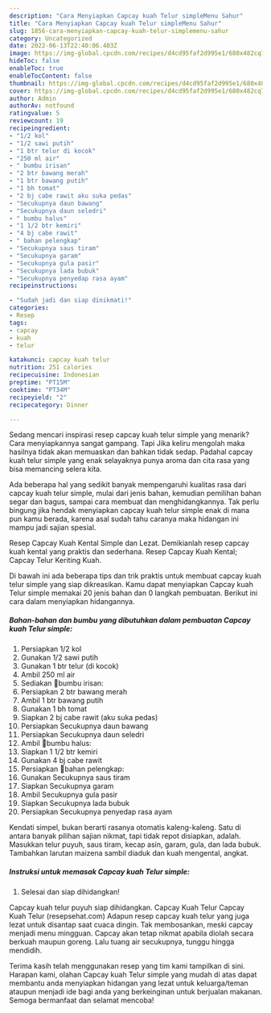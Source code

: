 ```yaml
---
description: "Cara Menyiapkan Capcay kuah Telur simpleMenu Sahur"
title: "Cara Menyiapkan Capcay kuah Telur simpleMenu Sahur"
slug: 1856-cara-menyiapkan-capcay-kuah-telur-simplemenu-sahur
category: Uncategorized
date: 2022-06-13T22:40:06.403Z
image: https://img-global.cpcdn.com/recipes/d4cd95faf2d995e1/680x482cq70/capcay-kuah-telur-simple-foto-resep-utama.jpg
hideToc: false
enableToc: true
enableTocContent: false
thumbnail: https://img-global.cpcdn.com/recipes/d4cd95faf2d995e1/680x482cq70/capcay-kuah-telur-simple-foto-resep-utama.jpg
cover: https://img-global.cpcdn.com/recipes/d4cd95faf2d995e1/680x482cq70/capcay-kuah-telur-simple-foto-resep-utama.jpg
author: Admin
authorAv: notfound
ratingvalue: 5
reviewcount: 19
recipeingredient:
- "1/2 kol"
- "1/2 sawi putih"
- "1 btr telur di kocok"
- "250 ml air"
- " bumbu irisan"
- "2 btr bawang merah"
- "1 btr bawang putih"
- "1 bh tomat"
- "2 bj cabe rawit aku suka pedas"
- "Secukupnya daun bawang"
- "Secukupnya daun seledri"
- " bumbu halus"
- "1 1/2 btr kemiri"
- "4 bj cabe rawit"
- " bahan pelengkap"
- "Secukupnya saus tiram"
- "Secukupnya garam"
- "Secukupnya gula pasir"
- "Secukupnya lada bubuk"
- "Secukupnya penyedap rasa ayam"
recipeinstructions:

- "Sudah jadi dan siap dinikmati!"
categories:
- Resep
tags:
- capcay
- kuah
- telur

katakunci: capcay kuah telur 
nutrition: 251 calories
recipecuisine: Indonesian
preptime: "PT15M"
cooktime: "PT34M"
recipeyield: "2"
recipecategory: Dinner

---
```



Sedang mencari inspirasi resep capcay kuah telur simple yang menarik? Cara menyiapkannya sangat gampang. Tapi Jika keliru mengolah maka hasilnya tidak akan memuaskan dan bahkan tidak sedap. Padahal capcay kuah telur simple yang enak selayaknya punya aroma dan cita rasa yang bisa memancing selera kita.


Ada beberapa hal yang sedikit banyak mempengaruhi kualitas rasa dari capcay kuah telur simple, mulai dari jenis bahan, kemudian pemilihan bahan segar dan bagus, sampai cara membuat dan menghidangkannya. Tak perlu bingung jika hendak menyiapkan capcay kuah telur simple enak di mana pun kamu berada, karena asal sudah tahu caranya maka hidangan ini mampu jadi sajian spesial.

Resep Capcay Kuah Kental Simple dan Lezat. Demikianlah resep capcay kuah kental yang praktis dan sederhana. Resep Capcay Kuah Kental; Capcay Telur Keriting Kuah.


Di bawah ini ada beberapa tips dan trik praktis untuk membuat capcay kuah telur simple yang siap dikreasikan. Kamu dapat menyiapkan Capcay kuah Telur simple memakai 20 jenis bahan dan 0 langkah pembuatan. Berikut ini cara dalam menyiapkan hidangannya.

<!--inarticleads1-->

##### Bahan-bahan dan bumbu yang dibutuhkan dalam pembuatan Capcay kuah Telur simple:

1. Persiapkan 1/2 kol
1. Gunakan 1/2 sawi putih
1. Gunakan 1 btr telur (di kocok)
1. Ambil 250 ml air
1. Sediakan  🦉bumbu irisan:
1. Persiapkan 2 btr bawang merah
1. Ambil 1 btr bawang putih
1. Gunakan 1 bh tomat
1. Siapkan 2 bj cabe rawit (aku suka pedas)
1. Persiapkan Secukupnya daun bawang
1. Persiapkan Secukupnya daun seledri
1. Ambil  🦉bumbu halus:
1. Siapkan 1 1/2 btr kemiri
1. Gunakan 4 bj cabe rawit
1. Persiapkan  🦉bahan pelengkap:
1. Gunakan Secukupnya saus tiram
1. Siapkan Secukupnya garam
1. Ambil Secukupnya gula pasir
1. Siapkan Secukupnya lada bubuk
1. Persiapkan Secukupnya penyedap rasa ayam


Kendati simpel, bukan berarti rasanya otomatis kaleng-kaleng. Satu di antara banyak pilihan sajian nikmat, tapi tidak repot disiapkan, adalah. Masukkan telur puyuh, saus tiram, kecap asin, garam, gula, dan lada bubuk. Tambahkan larutan maizena sambil diaduk dan kuah mengental, angkat. 

<!--inarticleads2-->

##### Instruksi untuk memasak Capcay kuah Telur simple:


1. Selesai dan siap dihidangkan!

Capcay kuah telur puyuh siap dihidangkan. Capcay Kuah Telur Capcay Kuah Telur (resepsehat.com) Adapun resep capcay kuah telur yang juga lezat untuk disantap saat cuaca dingin. Tak membosankan, meski capcay menjadi menu mingguan. Capcay akan tetap nikmat apabila diolah secara berkuah maupun goreng. Lalu tuang air secukupnya, tunggu hingga mendidih. 

Terima kasih telah menggunakan resep yang tim kami tampilkan di sini. Harapan kami, olahan Capcay kuah Telur simple yang mudah di atas dapat membantu anda menyiapkan hidangan yang lezat untuk keluarga/teman ataupun menjadi ide bagi anda yang berkeinginan untuk berjualan makanan. Semoga bermanfaat dan selamat mencoba!
